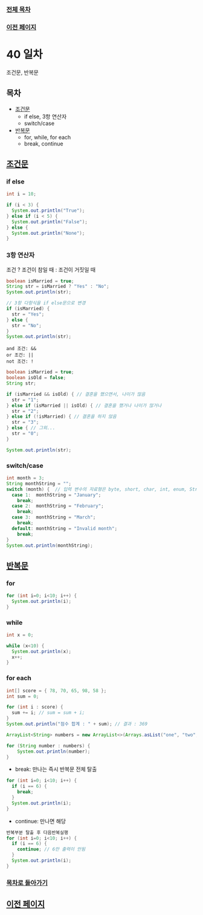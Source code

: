 ### [전체 목차](../../README.md)
### [이전 페이지](../README.md)

# 40 일차

조건문, 반복문

## 목차

- [조건문](#조건문)
  - if else, 3항 연산자
  - switch/case
- [반복문](#반복문)
  - for, while, for each
  - break, continue

## [조건문](#목차)

### if else

```java
int i = 10; 

if (i < 3) {
  System.out.println("True");
} else if (i < 5) {
  System.out.println("False");
} else {
  System.out.println("None");
}
```

### 3항 연산자

조건 ? 조건이 참일 때 : 조건이 거짓일 때

```java
boolean isMarried = true; 
String str = isMarried ? "Yes" : "No";
System.out.println(str);

// 3항 다항식을 if else문으로 변경 
if (isMarried) {
  str = "Yes";
} else {
  str = "No";
}
System.out.println(str);
```

    and 조건: &&
    or 조건: ||
    not 조건: !

```java
boolean isMarried = true; 
boolean isOld = false;
String str;

if (isMarried && isOld) { // 결혼을 했으면서, 나이가 많음 
  str = "1";
} else if (isMarried || isOld) { // 결혼을 했거나 나이가 많거나 
  str = "2";
} else if (!isMarried) { // 결혼을 하지 않음 
  str = "3";
} else { // 그외...
  str = "0";
}

System.out.println(str);
```

### switch/case

```java
int month = 3;
String monthString = "";
switch (month) {  // 입력 변수의 자료형은 byte, short, char, int, enum, String만 가능하다.
  case 1:  monthString = "January";
    break;
  case 2:  monthString = "February";
    break;
  case 3:  monthString = "March";
    break;
  default: monthString = "Invalid month";
    break;
}
System.out.println(monthString);
```

## [반복문](#목차)

### for

```java
for (int i=0; i<10; i++) {
  System.out.println(i);
}
```

### while

```java
int x = 0;

while (x<10) {
  System.out.println(x);
  x++;
}
```

### for each

```java
int[] score = { 78, 70, 65, 98, 58 };
int sum = 0;

for (int i : score) {
  sum += i; // sum = sum + i;
}
System.out.println("점수 합계 : " + sum); // 결과 : 369
```

```java
ArrayList<String> numbers = new ArrayList<>(Arrays.asList("one", "two", "three"));

for (String number : numbers) {
    System.out.println(number);
}
```

- break: 만나는 즉시 반복문 전체 탈출

```java
for (int i=0; i<10; i++) {
  if (i == 6) {
    break;
  }
  System.out.println(i);
}
```

- continue: 만나면 해당 

```java
반복부분 탈출 후 다음반복실행
for (int i=0; i<10; i++) {
  if (i == 6) {
    continue; // 6만 출력이 안됨 
  }
  System.out.println(i);
}
```


### [목차로 돌아가기](#목차)
## [이전 페이지](../README.md)